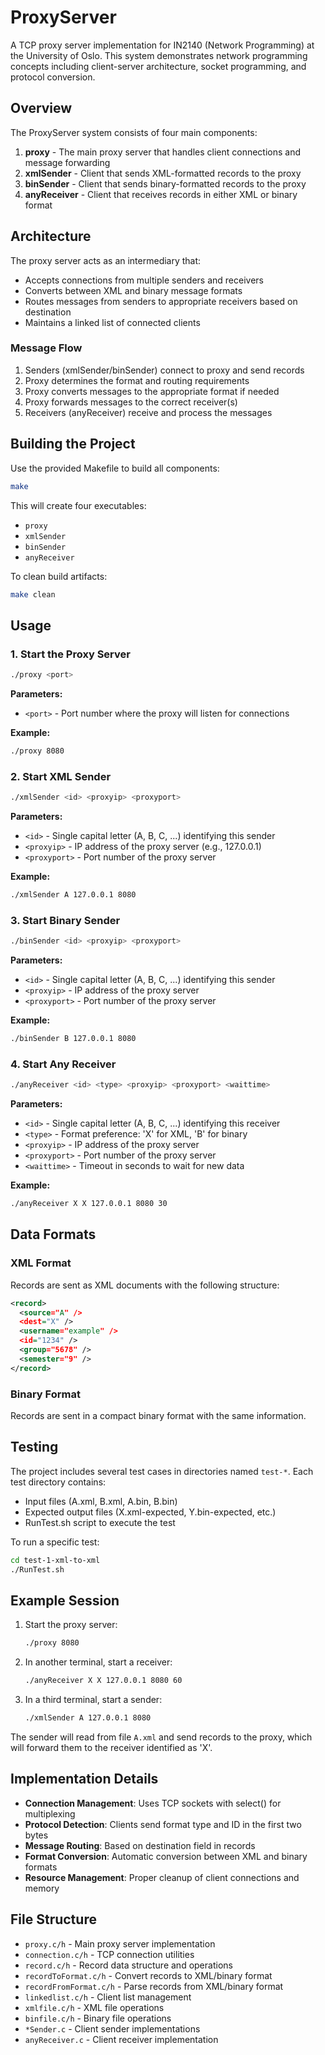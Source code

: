 # ProxyServer

A TCP proxy server implementation for IN2140 (Network Programming) at the University of Oslo. This system demonstrates network programming concepts including client-server architecture, socket programming, and protocol conversion.

## Overview

The ProxyServer system consists of four main components:

1. **proxy** - The main proxy server that handles client connections and message forwarding
2. **xmlSender** - Client that sends XML-formatted records to the proxy
3. **binSender** - Client that sends binary-formatted records to the proxy
4. **anyReceiver** - Client that receives records in either XML or binary format

## Architecture

The proxy server acts as an intermediary that:
- Accepts connections from multiple senders and receivers
- Converts between XML and binary message formats
- Routes messages from senders to appropriate receivers based on destination
- Maintains a linked list of connected clients

### Message Flow
1. Senders (xmlSender/binSender) connect to proxy and send records
2. Proxy determines the format and routing requirements
3. Proxy converts messages to the appropriate format if needed
4. Proxy forwards messages to the correct receiver(s)
5. Receivers (anyReceiver) receive and process the messages

## Building the Project

Use the provided Makefile to build all components:

```bash
make
```

This will create four executables:
- `proxy`
- `xmlSender`
- `binSender`
- `anyReceiver`

To clean build artifacts:
```bash
make clean
```

## Usage

### 1. Start the Proxy Server

```bash
./proxy <port>
```

**Parameters:**
- `<port>` - Port number where the proxy will listen for connections

**Example:**
```bash
./proxy 8080
```

### 2. Start XML Sender

```bash
./xmlSender <id> <proxyip> <proxyport>
```

**Parameters:**
- `<id>` - Single capital letter (A, B, C, ...) identifying this sender
- `<proxyip>` - IP address of the proxy server (e.g., 127.0.0.1)
- `<proxyport>` - Port number of the proxy server

**Example:**
```bash
./xmlSender A 127.0.0.1 8080
```

### 3. Start Binary Sender

```bash
./binSender <id> <proxyip> <proxyport>
```

**Parameters:**
- `<id>` - Single capital letter (A, B, C, ...) identifying this sender
- `<proxyip>` - IP address of the proxy server
- `<proxyport>` - Port number of the proxy server

**Example:**
```bash
./binSender B 127.0.0.1 8080
```

### 4. Start Any Receiver

```bash
./anyReceiver <id> <type> <proxyip> <proxyport> <waittime>
```

**Parameters:**
- `<id>` - Single capital letter (A, B, C, ...) identifying this receiver
- `<type>` - Format preference: 'X' for XML, 'B' for binary
- `<proxyip>` - IP address of the proxy server
- `<proxyport>` - Port number of the proxy server
- `<waittime>` - Timeout in seconds to wait for new data

**Example:**
```bash
./anyReceiver X X 127.0.0.1 8080 30
```

## Data Formats

### XML Format
Records are sent as XML documents with the following structure:
```xml
<record>
  <source="A" />
  <dest="X" />
  <username="example" />
  <id="1234" />
  <group="5678" />
  <semester="9" />
</record>
```

### Binary Format
Records are sent in a compact binary format with the same information.

## Testing

The project includes several test cases in directories named `test-*`. Each test directory contains:
- Input files (A.xml, B.xml, A.bin, B.bin)
- Expected output files (X.xml-expected, Y.bin-expected, etc.)
- RunTest.sh script to execute the test

To run a specific test:
```bash
cd test-1-xml-to-xml
./RunTest.sh
```

## Example Session

1. Start the proxy server:
   ```bash
   ./proxy 8080
   ```

2. In another terminal, start a receiver:
   ```bash
   ./anyReceiver X X 127.0.0.1 8080 60
   ```

3. In a third terminal, start a sender:
   ```bash
   ./xmlSender A 127.0.0.1 8080
   ```

The sender will read from file `A.xml` and send records to the proxy, which will forward them to the receiver identified as 'X'.

## Implementation Details

- **Connection Management**: Uses TCP sockets with select() for multiplexing
- **Protocol Detection**: Clients send format type and ID in the first two bytes
- **Message Routing**: Based on destination field in records
- **Format Conversion**: Automatic conversion between XML and binary formats
- **Resource Management**: Proper cleanup of client connections and memory

## File Structure

- `proxy.c/h` - Main proxy server implementation
- `connection.c/h` - TCP connection utilities
- `record.c/h` - Record data structure and operations
- `recordToFormat.c/h` - Convert records to XML/binary format
- `recordFromFormat.c/h` - Parse records from XML/binary format
- `linkedlist.c/h` - Client list management
- `xmlfile.c/h` - XML file operations
- `binfile.c/h` - Binary file operations
- `*Sender.c` - Client sender implementations
- `anyReceiver.c` - Client receiver implementation
